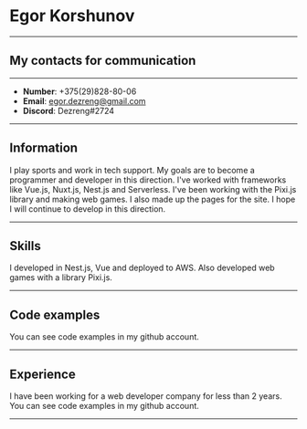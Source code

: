 # Egor Korshunov
*************
## My contacts for communication
*************

* **Number**: +375(29)828-80-06
* **Email**: egor.dezreng@gmail.com
* **Discord**: Dezreng#2724
****************

## Information

I play sports and work in tech support.
My goals are to become a programmer and developer in this direction.
I've worked with frameworks like Vue.js, Nuxt.js, Nest.js and Serverless.
I've been working with the Pixi.js library and making web games. I also made up the pages for the site.
I hope I will continue to develop in this direction.
****************

## Skills


I developed in Nest.js, Vue and deployed to AWS. Also developed web games with a library Pixi.js.
*****************

## Code examples

You can see code examples in my github account.
***************

## Experience

I have been working for a web developer company for less than 2 years.
You can see code examples in my github account.
*****************

